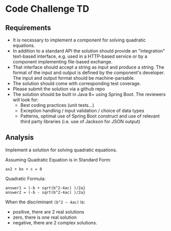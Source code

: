 # Code Challenge TD
## Requirements
- It is necessary to implement a component for solving quadratic equations.
- In addition to a standard API the solution should provide an "integration" text-based interface, e.g. used in a HTTP-based service or by a component implementing file-based exchange.
- That interface should accept a string as input and produce a string. The format of the input and output is defined by the component's developer. The input and output format should be machine-parsable.
- The solution should come with corresponding test coverage.
- Please submit the solution via a github repo
- The solution should be built in Java 8+ using Spring Boot. The reviewers will look for:
  - Best coding practices (unit tests…)
  - Exception handling / input validation / choice of data types
  - Patterns, optimal use of Spring Boot construct and use of relevant third party libraries (i.e. use of Jackson for JSON output)

## Analysis
Implement a solution for solving quadratic equations.

Assuming Quadratic Equation is in Standard Form:

    ax2 + bx + c = 0

Quadratic Formula:

    answer1 = (-b + sqrt(b^2-4ac) )/2a}
    answer2 = (-b - sqrt(b^2-4ac) )/2a}

When the discriminant `(b^2 − 4ac)` is:
* positive, there are 2 real solutions
* zero, there is one real solution
* negative, there are 2 complex solutions.
